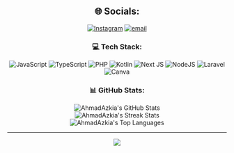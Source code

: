 <div align="center">

## 🌐 Socials:
[![Instagram](https://img.shields.io/badge/Instagram-%23E4405F.svg?logo=Instagram&logoColor=white)](https://instagram.com/ahmad_azkia) [![email](https://img.shields.io/badge/Email-D14836?logo=gmail&logoColor=white)](mailto:ahmadazkia5@gmail.com)

</div>

<div align="center">

<h3 align="center">💻 Tech Stack:</h3>
<p align="center">
  <img src="https://img.shields.io/badge/javascript-%23323330.svg?style=for-the-badge&logo=javascript&logoColor=%23F7DF1E" alt="JavaScript"/>
  <img src="https://img.shields.io/badge/typescript-%23007ACC.svg?style=for-the-badge&logo=typescript&logoColor=white" alt="TypeScript"/>
  <img src="https://img.shields.io/badge/php-%23777BB4.svg?style=for-the-badge&logo=php&logoColor=white" alt="PHP"/>
  <img src="https://img.shields.io/badge/kotlin-%237F52FF.svg?style=for-the-badge&logo=kotlin&logoColor=white" alt="Kotlin"/>
  <img src="https://img.shields.io/badge/Next-black?style=for-the-badge&logo=next.js&logoColor=white" alt="Next JS"/>
  <img src="https://img.shields.io/badge/node.js-6DA55F?style=for-the-badge&logo=node.js&logoColor=white" alt="NodeJS"/>
  <img src="https://img.shields.io/badge/laravel-%23FF2D20.svg?style=for-the-badge&logo=laravel&logoColor=white" alt="Laravel"/>
  <img src="https://img.shields.io/badge/Canva-%2300C4CC.svg?style=for-the-badge&logo=Canva&logoColor=white" alt="Canva"/>
</p>
</div>

<div align="center">
<h3 align="center">📊 GitHub Stats:</h3>
<p align="center">
  <img src="https://github-readme-stats.vercel.app/api?username=AhmadAzkia&theme=dark&hide_border=false&include_all_commits=false&count_private=false" alt="AhmadAzkia's GitHub Stats"/>
  <br/>
  <img src="https://nirzak-streak-stats.vercel.app/?user=AhmadAzkia&theme=dark&hide_border=false" alt="AhmadAzkia's Streak Stats"/>
  <br/>
  <img src="https://github-readme-stats.vercel.app/api/top-langs/?username=AhmadAzkia&theme=dark&hide_border=false&include_all_commits=false&count_private=false&layout=compact" alt="AhmadAzkia's Top Languages"/>
</p>
</div>

---

<div align="center">

[![](https://visitcount.itsvg.in/api?id=AhmadAzkia&icon=0&color=0)](https://visitcount.itsvg.in)

</div>
